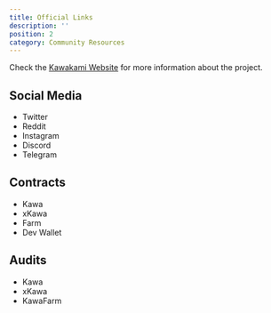 ```yaml
---
title: Official Links
description: ''
position: 2
category: Community Resources
---
```


Check the [Kawakami Website](https://kawatoken.io) for more information about the project.

## Social Media

- Twitter
- Reddit
- Instagram
- Discord
- Telegram

## Contracts

- Kawa
- xKawa
- Farm
- Dev Wallet

## Audits

- Kawa
- xKawa
- KawaFarm
